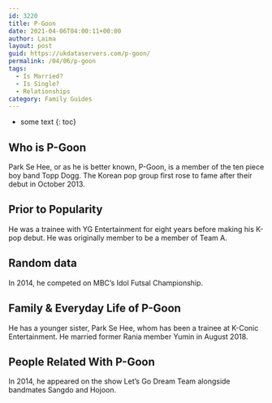 ```yaml
---
id: 3220
title: P-Goon
date: 2021-04-06T04:00:11+00:00
author: Laima
layout: post
guid: https://ukdataservers.com/p-goon/
permalink: /04/06/p-goon
tags:
  - Is Married?
  - Is Single?
  - Relationships
category: Family Guides
---
```


* some text
{: toc}


## Who is P-Goon
                  
                  
                  
Park Se Hee, or as he is better known, P-Goon, is a member of the ten piece boy band Topp Dogg. The Korean pop group first rose to fame after their debut in October 2013.
                  
              
            
              
            
                
                
                
## Prior to Popularity
                  
                  
                  
He was a trainee with YG Entertainment for eight years before making his K-pop debut. He was originally member to be a member of Team A.
                  
              
            
              
            
                
                
                
## Random data
                  
                  
                  
In 2014, he competed on MBC&#8217;s Idol Futsal Championship.
                  
              
            
              
            
                
                
                
## Family & Everyday Life of P-Goon
                  
                  
                  
He has a younger sister, Park Se Hee, whom has been a trainee at K-Conic Entertainment. He married former Rania member Yumin in August 2018.
                  
              
            
              
            
                
                
                
## People Related With P-Goon
                  
                  
                  
In 2014, he appeared on the show Let&#8217;s Go Dream Team alongside bandmates Sangdo and Hojoon.
                  
              
            
              
            
                
              
            
              
              
            
            
              
            
          
          
          